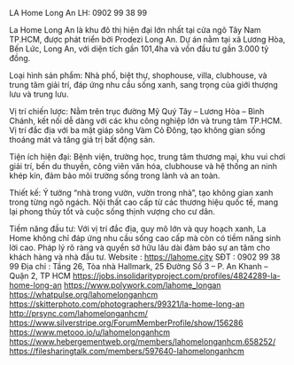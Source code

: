 LA Home Long An LH: 0902 99 38 99

La Home Long An là khu đô thị hiện đại lớn nhất tại cửa ngõ Tây Nam TP.HCM, được phát triển bởi Prodezi Long An. Dự án nằm tại xã Lương Hòa, Bến Lức, Long An, với diện tích gần 101,4ha và vốn đầu tư gần 3.000 tỷ đồng.

Loại hình sản phẩm: Nhà phố, biệt thự, shophouse, villa, clubhouse, và trung tâm giải trí, đáp ứng nhu cầu sống xanh, sang trọng của giới thượng lưu và trung lưu.

Vị trí chiến lược: Nằm trên trục đường Mỹ Quý Tây – Lương Hòa – Bình Chánh, kết nối dễ dàng với các khu công nghiệp lớn và trung tâm TP.HCM. Vị trí đắc địa với ba mặt giáp sông Vàm Cỏ Đông, tạo không gian sống thoáng mát và tăng giá trị bất động sản.

Tiện ích hiện đại: Bệnh viện, trường học, trung tâm thương mại, khu vui chơi giải trí, bến du thuyền, công viên văn hóa, clubhouse và hệ thống an ninh khép kín, đảm bảo môi trường sống trong lành và an toàn.

Thiết kế: Ý tưởng “nhà trong vườn, vườn trong nhà”, tạo không gian xanh trong từng ngõ ngách. Nội thất cao cấp từ các thương hiệu quốc tế, mang lại phong thủy tốt và cuộc sống thịnh vượng cho cư dân.

Tiềm năng đầu tư: Với vị trí đắc địa, quy mô lớn và quy hoạch xanh, La Home không chỉ đáp ứng nhu cầu sống cao cấp mà còn có tiềm năng sinh lời cao. Pháp lý rõ ràng và quyền sở hữu lâu dài đảm bảo sự an tâm cho khách hàng và nhà đầu tư.
Website : https://lahome.city
SĐT : 0902 99 38 99
Địa chỉ : Tầng 26, Tòa nhà Hallmark, 25 Đường Số 3 – P. An Khanh – Quận 2, TP HCM
https://jobs.insolidarityproject.com/profiles/4824289-la-home-long-an
https://www.polywork.com/lahome_longan
https://whatpulse.org/lahomelonganhcm
https://skitterphoto.com/photographers/99321/la-home-long-an
http://prsync.com/lahomelonganhcm/
https://www.silverstripe.org/ForumMemberProfile/show/156286
https://www.metooo.io/u/lahomelonganhcm
https://www.hebergementweb.org/members/lahomelonganhcm.658252/
https://filesharingtalk.com/members/597640-lahomelonganhcm